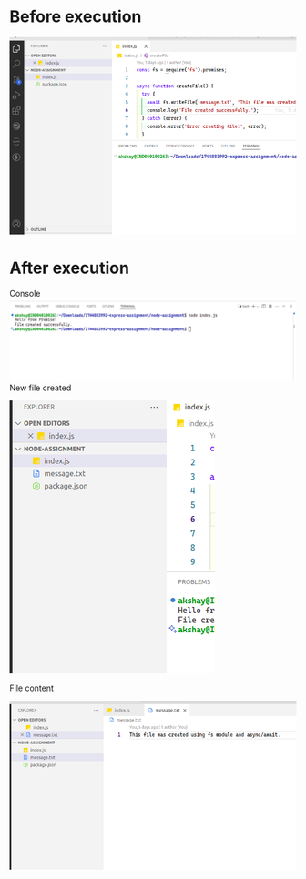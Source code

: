 # Before execution
![screenshot](screenshots/screenshot_1.png)

# After execution
Console
![screenshot](screenshots/screenshot_2.png)
New file created 

![screenshot](screenshots/screenshot_3.png)

File content

![screenshot](screenshots/screenshot_4.png)